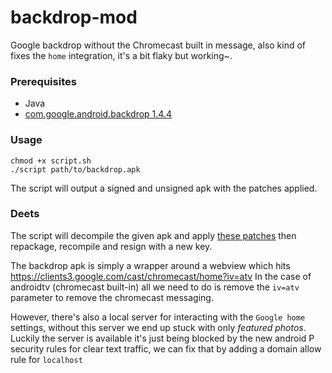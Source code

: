 # backdrop-mod
Google backdrop without the Chromecast built in message, also kind of fixes the `home` integration, it's a bit flaky but working~.

### Prerequisites 

- Java
- [com.google.android.backdrop 1.4.4](https://play.google.com/store/apps/details?id=com.google.android.backdrop&hl=en_GB) 

### Usage

```
chmod +x script.sh
./script path/to/backdrop.apk
```

The script will output a signed and unsigned apk with the patches applied.

### Deets

The script will decompile the given apk and apply [these patches](https://github.com/ouchadam/backdrop-mod/tree/master/patches) then repackage, recompile and resign with a new key.

The backdrop apk is simply a wrapper around a webview which hits https://clients3.google.com/cast/chromecast/home?iv=atv
In the case of androidtv (chromecast built-in) all we need to do is remove the `iv=atv` parameter to remove the chromecast messaging.

However, there's also a local server for interacting with the `Google home` settings, without this server we end up stuck with only _featured photos_. Luckily the server is available it's just being blocked by the new android P security rules for clear text traffic, we can fix that by adding a domain allow rule for `localhost`
